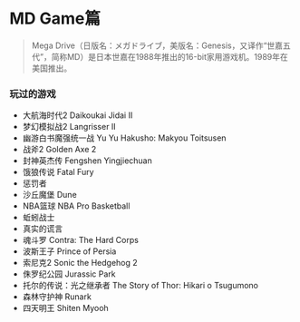 # MD Game篇  
>Mega Drive（日版名：メガドライブ，美版名：Genesis，又译作“世嘉五代”，简称MD）是日本世嘉在1988年推出的16-bit家用游戏机。1989年在美国推出。

### 玩过的游戏    
- 大航海时代2 Daikoukai Jidai II
- 梦幻模拟战2 Langrisser II
- 幽游白书魔强统一战 Yu Yu Hakusho: Makyou Toitsusen
- 战斧2 Golden Axe 2
- 封神英杰传 Fengshen Yingjiechuan
- 饿狼传说 Fatal Fury
- 惩罚者
- 沙丘魔堡 Dune
- NBA篮球 NBA Pro Basketball
- 蚯蚓战士
- 真实的谎言
- 魂斗罗 Contra: The Hard Corps
- 波斯王子 Prince of Persia
- 索尼克2 Sonic the Hedgehog 2
- 侏罗纪公园 Jurassic Park
- 托尔的传说：光之继承者 The Story of Thor: Hikari o Tsugumono
- 森林守护神 Runark
- 四天明王 Shiten Myooh
